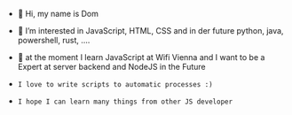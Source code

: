 - 👋 Hi, my name is Dom
- 👀 I’m interested in JavaScript, HTML, CSS and in der future python, java, powershell, rust, ....
- 🌱 at the moment I learn JavaScript at Wifi Vienna and I want to be a Expert at server backend and NodeJS in the Future  

-     I love to write scripts to automatic processes :) 
-     I hope I can learn many things from other JS developer 


